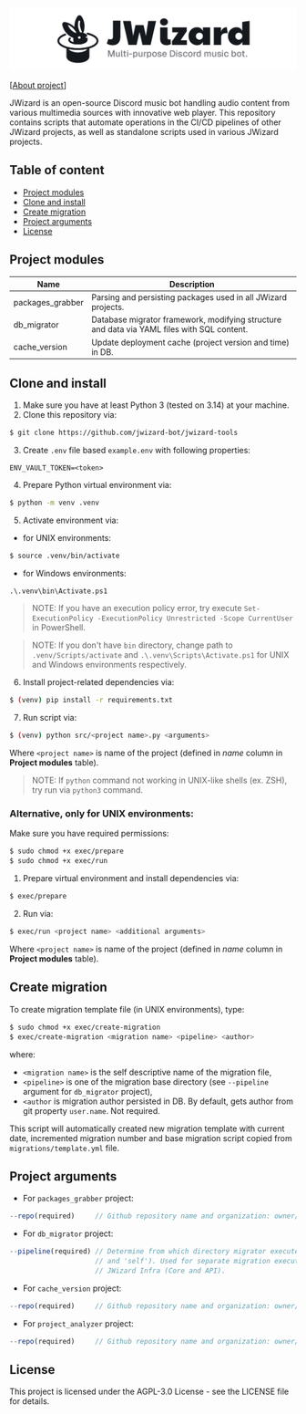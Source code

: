 ![](.github/banner.png)

[[About project](https://jwizard.pl/about)]

JWizard is an open-source Discord music bot handling audio content from various multimedia sources
with innovative web player. This repository contains scripts that automate operations in the CI/CD
pipelines of other JWizard projects, as well as standalone scripts used in various JWizard projects.

## Table of content

* [Project modules](#project-modules)
* [Clone and install](#clone-and-install)
* [Create migration](#create-migration)
* [Project arguments](#project-arguments)
* [License](#license)

## Project modules

| Name             | Description                                                                                |
|------------------|--------------------------------------------------------------------------------------------|
| packages_grabber | Parsing and persisting packages used in all JWizard projects.                              |
| db_migrator      | Database migrator framework, modifying structure and data via YAML files with SQL content. |
| cache_version    | Update deployment cache (project version and time) in DB.                                  |

## Clone and install

1. Make sure you have at least Python 3 (tested on 3.14) at your machine.
2. Clone this repository via:

```bash
$ git clone https://github.com/jwizard-bot/jwizard-tools
```

3. Create `.env` file based `example.env` with following properties:

```properties
ENV_VAULT_TOKEN=<token>
```

4. Prepare Python virtual environment via:

```bash
$ python -m venv .venv
```

5. Activate environment via:

* for UNIX environments:

```bash
$ source .venv/bin/activate
```

* for Windows environments:

```cmd
.\.venv\bin\Activate.ps1
```

> NOTE: If you have an execution policy error, try execute
`Set-ExecutionPolicy -ExecutionPolicy Unrestricted -Scope CurrentUser` in PowerShell.

> NOTE: If you don't have `bin` directory, change path to `.venv/Scripts/activate` and
`.\.venv\Scripts\Activate.ps1` for UNIX and Windows environments respectively.

6. Install project-related dependencies via:

```bash
$ (venv) pip install -r requirements.txt
```

7. Run script via:

```bash
$ (venv) python src/<project name>.py <arguments>
```

Where `<project name>` is name of the project (defined in *name* column in **Project modules**
table).

> NOTE: If `python` command not working in UNIX-like shells (ex. ZSH), try run via `python3`
> command.

### Alternative, only for UNIX environments:

Make sure you have required permissions:

```bash
$ sudo chmod +x exec/prepare
$ sudo chmod +x exec/run
```

1. Prepare virtual environment and install dependencies via:

```bash
$ exec/prepare
```

2. Run via:

```bash
$ exec/run <project name> <additional arguments>
```

Where `<project name>` is name of the project (defined in *name* column in **Project modules**
table).

## Create migration

To create migration template file (in UNIX environments), type:

```bash
$ sudo chmod +x exec/create-migration
$ exec/create-migration <migration name> <pipeline> <author>
```

where:

* `<migration name>` is the self descriptive name of the migration file,
* `<pipeline>` is one of the migration base directory (see `--pipeline` argument for `db_migrator`
  project),
* `<author` is migration author persisted in DB. By default, gets author from git property
  `user.name`. Not required.

This script will automatically created new migration template with current date, incremented
migration number and base migration script copied from `migrations/template.yml` file.

## Project arguments

* For `packages_grabber` project:

```js
--repo(required)     // Github repository name and organization: owner/name.
```

* For `db_migrator` project:

```js
--pipeline(required) // Determine from which directory migrator execute migrations (take: 'infra'
                     // and 'self'). Used for separate migration executions for JWizard Tools and
                     // JWizard Infra (Core and API).
```

* For `cache_version` project:

```js
--repo(required)     // Github repository name and organization: owner/name.
```

* For `project_analyzer` project:

```js
--repo(required)     // Github repository name and organization: owner/name.
```

## License

This project is licensed under the AGPL-3.0 License - see the LICENSE file for details.
